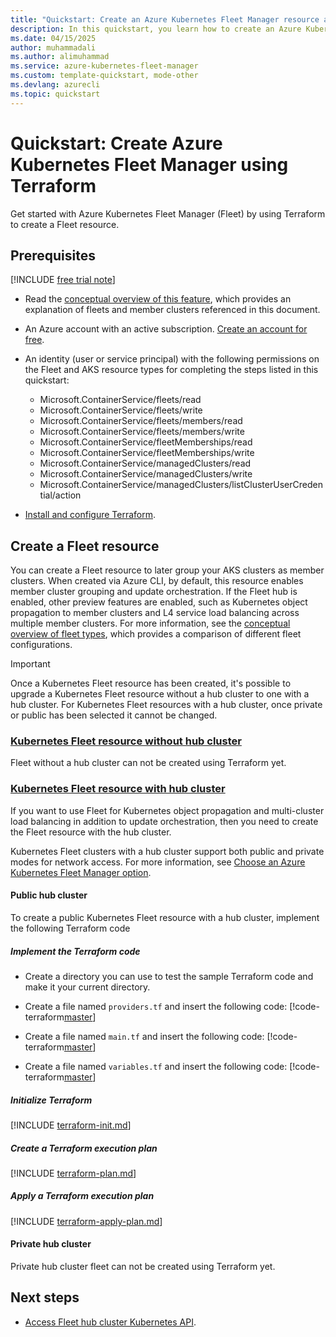 ```yaml
---
title: "Quickstart: Create an Azure Kubernetes Fleet Manager resource and join member clusters using Terraform"
description: In this quickstart, you learn how to create an Azure Kubernetes Fleet Manager resource and join member clusters using Terraform.
ms.date: 04/15/2025
author: muhammadali
ms.author: alimuhammad
ms.service: azure-kubernetes-fleet-manager
ms.custom: template-quickstart, mode-other
ms.devlang: azurecli
ms.topic: quickstart
---
```


# Quickstart: Create Azure Kubernetes Fleet Manager using Terraform

Get started with Azure Kubernetes Fleet Manager (Fleet) by using Terraform to create a Fleet resource.

## Prerequisites

[!INCLUDE [free trial note](~/reusable-content/ce-skilling/azure/includes/quickstarts-free-trial-note.md)]

* Read the [conceptual overview of this feature](./concepts-fleet.md), which provides an explanation of fleets and member clusters referenced in this document.
* An Azure account with an active subscription. [Create an account for free](https://azure.microsoft.com/free/?WT.mc_id=A261C142F).
* An identity (user or service principal) with the following permissions on the Fleet and AKS resource types for completing the steps listed in this quickstart:

  * Microsoft.ContainerService/fleets/read
  * Microsoft.ContainerService/fleets/write
  * Microsoft.ContainerService/fleets/members/read
  * Microsoft.ContainerService/fleets/members/write
  * Microsoft.ContainerService/fleetMemberships/read
  * Microsoft.ContainerService/fleetMemberships/write
  * Microsoft.ContainerService/managedClusters/read
  * Microsoft.ContainerService/managedClusters/write
  * Microsoft.ContainerService/managedClusters/listClusterUserCredential/action

* [Install and configure Terraform](/azure/developer/terraform/quickstart-configure).

## Create a Fleet resource

You can create a Fleet resource to later group your AKS clusters as member clusters. When created via Azure CLI, by default, this resource enables member cluster grouping and update orchestration. If the Fleet hub is enabled, other preview features are enabled, such as Kubernetes object propagation to member clusters and L4 service load balancing across multiple member clusters. For more information, see the [conceptual overview of fleet types](./concepts-choosing-fleet.md), which provides a comparison of different fleet configurations.


> [!IMPORTANT]
> Once a Kubernetes Fleet resource has been created, it's possible to upgrade a Kubernetes Fleet resource without a hub cluster to one with a hub cluster. For Kubernetes Fleet resources with a hub cluster, once private or public has been selected it cannot be changed.


### [Kubernetes Fleet resource without hub cluster](#tab/without-hub-cluster)

Fleet without a hub cluster can not be created using Terraform yet.

### [Kubernetes Fleet resource with hub cluster](#tab/with-hub-cluster)

If you want to use Fleet for Kubernetes object propagation and multi-cluster load balancing in addition to update orchestration, then you need to create the Fleet resource with the hub cluster.

Kubernetes Fleet clusters with a hub cluster support both public and private modes for network access. For more information, see [Choose an Azure Kubernetes Fleet Manager option](./concepts-choosing-fleet.md#network-access-modes-for-hub-cluster).

#### Public hub cluster
To create a public Kubernetes Fleet resource with a hub cluster, implement the following Terraform code

##### Implement the Terraform code
- Create a directory you can use to test the sample Terraform code and make it your current directory.

- Create a file named `providers.tf` and insert the following code:
    [!code-terraform[master](~/terraform_samples/quickstart/302-aks-fleet-public-hubful/providers.tf)]

- Create a file named `main.tf` and insert the following code:
    [!code-terraform[master](~/terraform_samples/quickstart/302-aks-fleet-public-hubful/main.tf)]

- Create a file named `variables.tf` and insert the following code:
    [!code-terraform[master](~/terraform_samples/quickstart/302-aks-fleet-public-hubful/variables.tf)]

##### Initialize Terraform

[!INCLUDE [terraform-init.md](~/azure-dev-docs-pr/articles/terraform/includes/terraform-init.md)]

##### Create a Terraform execution plan

[!INCLUDE [terraform-plan.md](~/azure-dev-docs-pr/articles/terraform/includes/terraform-plan.md)]

##### Apply a Terraform execution plan

[!INCLUDE [terraform-apply-plan.md](~/azure-dev-docs-pr/articles/terraform/includes/terraform-apply-plan.md)]

#### Private hub cluster

Private hub cluster fleet can not be created using Terraform yet.

## Next steps

* [Access Fleet hub cluster Kubernetes API](./access-fleet-hub-cluster-kubernetes-api.md).